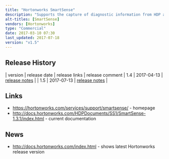 ```yaml
---
title: "Hortonworks SmartSense"
description: "Supports the capture of diagnostic information from HDP and HDF clusters (including configuration, metrics and logs from both Hadoop and the Operating System) into a bundle for upload (either manually or automatically) to the Hortonworks support portal to assist in the resolution of support issues and the delivery of cluster optimisation and preventative action recommendations, with support for anonymisation (including IP addresses and host names, with support for further custom rules) and encryption of information in bundles and a SmartSense gateway to proxy uploads if direct internet access isn't available.  Also includes functionality to help understand and analyse cluster activity include the Activity Analyser (aggregates data from YARN, Tez, MapReduce and HDFS into Ambari Metrics) and Activity Explorer (an embedded instance of Apache Zeppelin with pre-built notebooks for exploring and visualising cluster activity).  Installable and manageable through Apache Ambari.  Part of the Hortonworks support offering, introduced in June 2015 as part of HDP 2.3."
alt-titles: [SmartSense]
vendors: [Hortonworks]
type: "Commercial"
date: 2017-03-10 07:30
last_updated: 2017-07-18
version: "v1.5"
---
```

## Release History

| version | release date | release links | release comment
| 1.4 | 2017-04-13 | [release notes](https://docs.hortonworks.com/HDPDocuments/SS1/SmartSense-1.4.0/bk_release-notes/content/ch_relnotes_smartsense.html) |
| 1.5 | 2017-07-13 | [release notes](https://docs.hortonworks.com/HDPDocuments/SS1/SmartSense-1.5.0/release-notes/index.html) |

## Links

* <https://hortonworks.com/services/support/smartsense/> - homepage
* <http://docs.hortonworks.com/HDPDocuments/SS1/SmartSense-1.3.1/index.html> - current documentation

## News

* <http://docs.hortonworks.com/index.html> - shows latest Hortonworks release version